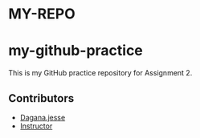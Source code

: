 # MY-REPO
# my-github-practice

This is my GitHub practice repository for Assignment 2.

## Contributors
- [Dagana.jesse](ebitimidagana@gmail.com)
- [Instructor](https://github.com/mubarraqqq)
